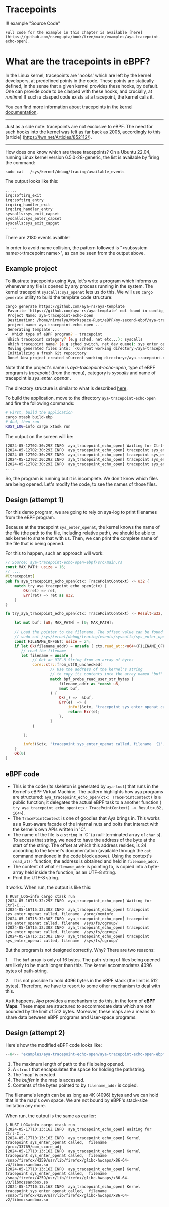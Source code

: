# Tracepoints

!!! example "Source Code"

    Full code for the example in this chapter is available [here](https://github.com/nsengupta/book/tree/main/examples/aya-tracepoint-echo-open). 
    
# What are the tracepoints in eBPF?

In the Linux kernel, tracepoints are 'hooks' which are left by the kernel developers, at predefined points in the code. These points are statically defined, in the sense that a given kernel provides these hooks, by default. One can provide code to be clasped with these hooks, and crucially, at _runtime_! If such a clasped code exists at a tracepoint, the kernel calls it. 

You can find more information about tracepoints in the [kernel documentation](https://docs.kernel.org/trace/tracepoints.html).

--------------------------------

Just as a side note: tracepoints are not exclusive to eBPF. The need for such hooks into the kernel was felt as far back as 2005, accordingly to this [article] (https://lwn.net/Articles/852112/). 

--------------------------------

How does one know which are these tracepoints? On a Ubuntu 22.04, running Linux kernel version 6.5.0-28-generic, the list is available by firing the command:

 `sudo cat   /sys/kernel/debug/tracing/available_events`

 The output looks like this:

```bash
.....
irq:softirq_exit
irq:softirq_entry
irq:irq_handler_exit
irq:irq_handler_entry
syscalls:sys_exit_capset
syscalls:sys_enter_capset
syscalls:sys_exit_capget
.....
```

There are 2180 events availble!

In order to avoid name collision, the pattern followed is "\<subsystem name\>:\<tracepoint name\>", as can be seen from the output above.

## Example project

To illustrate tracepoints using Aya, let's write a program which informs us whenever any file is opened by any process running in the system. 
The kernel tracepoint `syscalls:sys_openat` lets us do this. We will use `cargo generate` utility to build the template code structure:

```bash
cargo generate https://github.com/aya-rs/aya-template
 Favorite `https://github.com/aya-rs/aya-template` not found in config, using it as a git repository: https://github.com/aya-rs/aya-template
 Project Name: aya-tracepoint-echo-open
 Destination: /home/nirmalya/Workspace-Rust/eBPF/my-second-ebpf/aya-tracepoint-echo-open ...
 project-name: aya-tracepoint-echo-open ...
 Generating template ...
✔  Which type of eBPF program? · tracepoint
 Which tracepoint category? (e.g sched, net etc...): syscalls
 Which tracepoint name? (e.g sched_switch, net_dev_queue): sys_enter_openat
 Moving generated files into: `<Current working directory>/aya-tracepoint-echo-open`...
 Initializing a fresh Git repository
 Done! New project created <Current working directory>/aya-tracepoint-echo-open
```

Note that the project's name is _aya-tracepoint-echo-open_, type of eBPF program is _tracepoint_ (from the menu), category is _syscalls_ and name of tracepoint is _sys_enter_openat_ .

The directory structure is similar to what is described [here](https://aya-rs.dev/book/start/#the-lifecycle-of-an-ebpf-program).

To build the application, move to the directory `aya-tracepoint-echo-open` and fire the following commands:

```bash
# First, build the application
cargo xtask build-ebp
# And, then run
RUST_LOG=info cargo xtask run
```

The output on the screen will be:

```bash
[2024-05-12T02:30:29Z INFO  aya_tracepoint_echo_open] Waiting for Ctrl-C...
[2024-05-12T02:30:29Z INFO  aya_tracepoint_echo_open] tracepoint sys_enter_openat called
[2024-05-12T02:30:29Z INFO  aya_tracepoint_echo_open] tracepoint sys_enter_openat called
[2024-05-12T02:30:29Z INFO  aya_tracepoint_echo_open] tracepoint sys_enter_openat called
[2024-05-12T02:30:29Z INFO  aya_tracepoint_echo_open] tracepoint sys_enter_openat called
....
```

So, the program is running but it is incomplete. We don't know which files are being opened. Let's modify the code, to see the names of those files.

## Design (attempt 1)

For this demo program, we are going to rely on aya-log to print filenames from the eBPF program. 

Because at the tracepoint `sys_enter_openat`, the kernel knows the name of the file (the path to the file, including relative path), we should be able to ask kernel to share that with us. Then, we can print the complete name of the file that is being opened.

For this to happen, such an approach will work:

```rust
// Source: aya-tracepoint-echo-open-ebpf/src/main.rs
const MAX_PATH: usize = 16;
// ....
#[tracepoint]
pub fn aya_tracepoint_echo_open(ctx: TracePointContext) -> u32 {
    match try_aya_tracepoint_echo_open(ctx) {
        Ok(ret) => ret,
        Err(ret) => ret as u32,
    }
}

fn try_aya_tracepoint_echo_open(ctx: TracePointContext) -> Result<u32, i64> {

    let mut buf: [u8; MAX_PATH] = [0; MAX_PATH];

    // Load the pointer to the filename. The offset value can be found running:
    // sudo cat /sys/kernel/debug/tracing/events/syscalls/sys_enter_open/format
    const FILENAME_OFFSET: usize = 24;
    if let Ok(filename_addr) = unsafe { ctx.read_at::<u64>(FILENAME_OFFSET) } {
       // read the filename
       let filename = unsafe {
            // Get an UTF-8 String from an array of bytes
            core::str::from_utf8_unchecked(
                    // Use the address of the kernel's string
                    // to copy its contents into the array named 'buf'  
                    match bpf_probe_read_user_str_bytes (
                        filename_addr as *const u8,
                        &mut buf,
                    ) {
                        Ok(_) =>  &buf,
                        Err(e)  => {
                            info!(&ctx, "tracepoint sys_enter_openat called buf_probe failed {}", e);
                            return Err(e);
                        }, 
                    }
            )

        };

        info!(&ctx, "tracepoint sys_enter_openat called, filename  {}", filename);  
    }
    Ok(0)
}
```

## eBPF code

- This is the code (its skeleton is generated by `aya-tool`) that runs in the Kernel's eBPF Virtual Machine. The pattern highlights how aya programs are structured: `aya_tracepoint_echo_open(ctx: TracePointContext)` is a public function; it delegates the actual eBPF task to a another function ( `try_aya_tracepoint_echo_open(ctx: TracePointContext) -> Result<u32, i64>`).
- The `TracePointContext` is one of goodies that Aya brings in. This works as a Rust-aware facade of the internal nuts and bolts that interact with the kernel's own APIs written in 'C'.
- The name of the file is a `string`  in 'C' (a null-terminated array of `char` s). To access that string, we need to have the address of the byte at the start of the string. The offset at which this address resides, is 24 according to the kernel's documentation (available through the `cat` command mentioned in the code block above). Using the context's `read_at()` function, the address is obtained and held in `filename_addr`. 
- The content of what `filename_addr` is pointing to, is copied into a byte-array held inside the function, as an UTF-8 string.
- Print the UTF-8 string.

It works. When run, the output is like this:

```console
$ RUST_LOG=info cargo xtask run
[2024-05-16T15:32:29Z INFO  aya_tracepoint_echo_open] Waiting for Ctrl-C...
[2024-05-16T15:32:30Z INFO  aya_tracepoint_echo_open] tracepoint sys_enter_openat called, filename  /proc/meminfo
[2024-05-16T15:32:30Z INFO  aya_tracepoint_echo_open] tracepoint sys_enter_openat called, filename  /sys/fs/cgroup/
[2024-05-16T15:32:30Z INFO  aya_tracepoint_echo_open] tracepoint sys_enter_openat called, filename  /sys/fs/cgroup/
[2024-05-16T15:32:30Z INFO  aya_tracepoint_echo_open] tracepoint sys_enter_openat called, filename  /sys/fs/cgroup/
```

But the program is not designed correctly. Why? There are two reasons:

1.    The `buf` array is only of 16 bytes. The path-string of files being opened are likely to be much longer than this. The kernel accommodates 4096 bytes of path-string.

2.    It is not possible to hold 4096 bytes in the eBPF stack (the limit is 512 bytes). Therefore, we have to resort to some other mechanism to deal with this.

As it happens, _Aya_ provides a mechanism to do this, in the form of **eBPF Maps**. These maps are structured to accommodate data which are not bounded by the limit of 512 bytes. Moreover, these maps are a means to share data between eBPF programs and User-space programs. 

## Design (attempt 2)

Here's how the modified eBPF code looks like:

```rust linenums="1" title="aya-tracepoint-echo-open-ebpf/src/main.rs"
--8<-- "examples/aya-tracepoint-echo-open/aya-tracepoint-echo-open-ebpf/src/main.rs"
```

1.  The maximum length of path to the file being opened.
2.  A `struct` that encapsulates the space for holding the pathstring.
3.  The 'map' is created.
4.  The _buffer_ in the map is accessed.
5.  Contents of the bytes pointed to by `filename_addr` is copied.

The filename's length can be as long as 4K (4096) bytes and we can hold that in the map's own space. We are not bound by eBPF's stack-size limitation any more.

When run, the output is the same as earlier:

```console
$ RUST_LOG=info cargo xtask run 
[2024-05-17T10:13:16Z INFO  aya_tracepoint_echo_open] Waiting for Ctrl-C...
[2024-05-17T10:13:16Z INFO  aya_tracepoint_echo_open] Kernel tracepoint sys_enter_openat called,  filename /proc/33769/oom_score_adj
[2024-05-17T10:13:16Z INFO  aya_tracepoint_echo_open] Kernel tracepoint sys_enter_openat called,  filename /snap/firefox/4259/usr/lib/firefox/glibc-hwcaps/x86-64-v4/libmozsandbox.so
[2024-05-17T10:13:16Z INFO  aya_tracepoint_echo_open] Kernel tracepoint sys_enter_openat called,  filename /snap/firefox/4259/usr/lib/firefox/glibc-hwcaps/x86-64-v3/libmozsandbox.so
[2024-05-17T10:13:16Z INFO  aya_tracepoint_echo_open] Kernel tracepoint sys_enter_openat called,  filename /snap/firefox/4259/usr/lib/firefox/glibc-hwcaps/x86-64-v2/libmozsandbox.so
```

